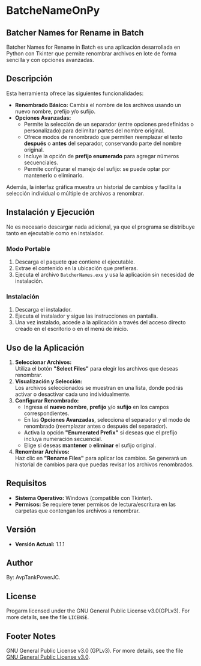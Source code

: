 
# BatcheNameOnPy

## Batcher Names for Rename in Batch

Batcher Names for Rename in Batch es una aplicación desarrollada en Python con Tkinter que permite renombrar archivos en lote de forma sencilla y con opciones avanzadas.

## Descripción

Esta herramienta ofrece las siguientes funcionalidades:
- **Renombrado Básico:** Cambia el nombre de los archivos usando un nuevo nombre, prefijo y/o sufijo.
- **Opciones Avanzadas:**  
  - Permite la selección de un separador (entre opciones predefinidas o personalizado) para delimitar partes del nombre original.
  - Ofrece modos de renombrado que permiten reemplazar el texto **después** o **antes** del separador, conservando parte del nombre original.
  - Incluye la opción de **prefijo enumerado** para agregar números secuenciales.
  - Permite configurar el manejo del sufijo: se puede optar por mantenerlo o eliminarlo.

Además, la interfaz gráfica muestra un historial de cambios y facilita la selección individual o múltiple de archivos a renombrar.

## Instalación y Ejecución

No es necesario descargar nada adicional, ya que el programa se distribuye tanto en ejecutable como en instalador.

### Modo Portable

1. Descarga el paquete que contiene el ejecutable.
2. Extrae el contenido en la ubicación que prefieras.
3. Ejecuta el archivo `BatcherNames.exe` y usa la aplicación sin necesidad de instalación.

### Instalación

1. Descarga el instalador.
2. Ejecuta el instalador y sigue las instrucciones en pantalla.
3. Una vez instalado, accede a la aplicación a través del acceso directo creado en el escritorio o en el menú de inicio.

## Uso de la Aplicación

1. **Seleccionar Archivos:**  
   Utiliza el botón **"Select Files"** para elegir los archivos que deseas renombrar.
2. **Visualización y Selección:**  
   Los archivos seleccionados se muestran en una lista, donde podrás activar o desactivar cada uno individualmente.
3. **Configurar Renombrado:**  
   - Ingresa el **nuevo nombre**, **prefijo** y/o **sufijo** en los campos correspondientes.
   - En las **Opciones Avanzadas**, selecciona el separador y el modo de renombrado (reemplazar antes o después del separador).
   - Activa la opción **"Enumerated Prefix"** si deseas que el prefijo incluya numeración secuencial.
   - Elige si deseas **mantener** o **eliminar** el sufijo original.
4. **Renombrar Archivos:**  
   Haz clic en **"Rename Files"** para aplicar los cambios. Se generará un historial de cambios para que puedas revisar los archivos renombrados.

## Requisitos

- **Sistema Operativo:** Windows (compatible con Tkinter).
- **Permisos:** Se requiere tener permisos de lectura/escritura en las carpetas que contengan los archivos a renombrar.

## Versión

- **Versión Actual:** 1.1.1

## Author

By: AvpTankPowerJC.

## License
Progarm licensed under the GNU General Public License v3.0(GPLv3).
For more details, see the file `LICENSE`.


## Footer Notes

GNU General Public License v3.0 (GPLv3). For more details, see the file [GNU General Public License v3.0](https://www.gnu.org/licenses/gpl-3.0.txt).  
